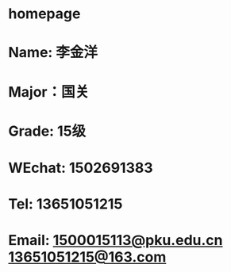 # homepage
# Name: 李金洋
# Major：国关
# Grade: 15级
# WEchat: 1502691383
# Tel: 13651051215
# Email: 1500015113@pku.edu.cn   13651051215@163.com
